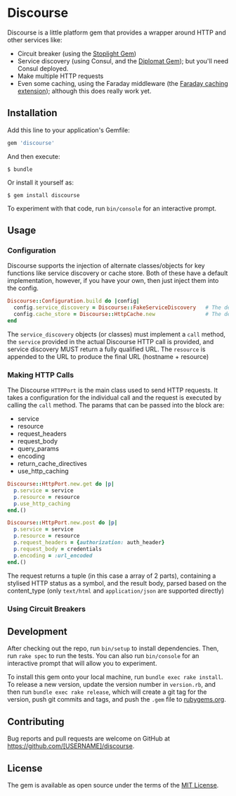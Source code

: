 # Discourse

Discourse is a little platform gem that provides a wrapper around HTTP and other services like:
+ Circuit breaker (using the [Stoplight Gem](https://github.com/orgsync/stoplight))
+ Service discovery (using Consul, and the [Diplomat Gem](https://github.com/WeAreFarmGeek/diplomat)); but you'll need Consul deployed.
+ Make multiple HTTP requests
+ Even some caching, using the Faraday middleware (the [Faraday caching extension](https://github.com/plataformatec/faraday-http-cache)); although this does really work yet.


## Installation

Add this line to your application's Gemfile:

```ruby
gem 'discourse'
```

And then execute:

    $ bundle

Or install it yourself as:

    $ gem install discourse


To experiment with that code, run `bin/console` for an interactive prompt.


## Usage

### Configuration

Discourse supports the injection of alternate classes/objects for key functions like service discovery or cache store.  Both of these have a default implementation, however, if you have your own, then just inject them into the config.

```ruby
Discourse::Configuration.build do |config|
  config.service_discovery = Discourse::FakeServiceDiscovery   # The default for Discourse
  config.cache_store = Discourse::HttpCache.new                # The default Object for Caching
end
```

The `service_discovery` objects (or classes) must implement a `call` method, the `service` provided in the actual Discourse HTTP call is provided, and service discovery MUST return a fully qualified URL.  The `resource` is appended to the URL to produce the final URL (hostname + resource)

### Making HTTP Calls

The Discourse `HTTPPort` is the main class used to send HTTP requests.  It takes a configuration for the individual call and the request is executed by calling the `call` method. The params that can be passed into the block are:

+ service
+ resource
+ request_headers
+ request_body
+ query_params
+ encoding
+ return_cache_directives
+ use_http_caching


```ruby
Discourse::HttpPort.new.get do |p|
  p.service = service
  p.resource = resource
  p.use_http_caching
end.()
```


```ruby
Discourse::HttpPort.new.post do |p|
  p.service = service
  p.resource = resource
  p.request_headers = {authorization: auth_header}
  p.request_body = credentials
  p.encoding = :url_encoded
end.()
```

The request returns a tuple (in this case a array of 2 parts), containing a stylised HTTP status as a symbol, and the result body, parsed based on the content_type (only `text/html` and
`application/json` are supported directly)

### Using Circuit Breakers


## Development

After checking out the repo, run `bin/setup` to install dependencies. Then, run `rake spec` to run the tests. You can also run `bin/console` for an interactive prompt that will allow you to experiment.

To install this gem onto your local machine, run `bundle exec rake install`. To release a new version, update the version number in `version.rb`, and then run `bundle exec rake release`, which will create a git tag for the version, push git commits and tags, and push the `.gem` file to [rubygems.org](https://rubygems.org).

## Contributing

Bug reports and pull requests are welcome on GitHub at https://github.com/[USERNAME]/discourse.


## License

The gem is available as open source under the terms of the [MIT License](http://opensource.org/licenses/MIT).
